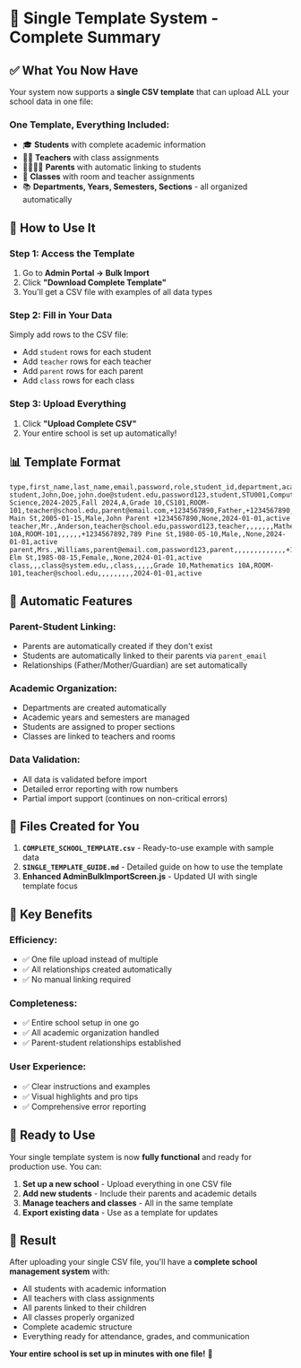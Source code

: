# 🎯 Single Template System - Complete Summary

## ✅ **What You Now Have**

Your system now supports a **single CSV template** that can upload ALL your school data in one file:

### **One Template, Everything Included:**
- 🎓 **Students** with complete academic information
- 👨‍🏫 **Teachers** with class assignments
- 👨‍👩‍👧‍👦 **Parents** with automatic linking to students
- 🏫 **Classes** with room and teacher assignments
- 📚 **Departments, Years, Semesters, Sections** - all organized automatically

## 🚀 **How to Use It**

### **Step 1: Access the Template**
1. Go to **Admin Portal → Bulk Import**
2. Click **"Download Complete Template"**
3. You'll get a CSV file with examples of all data types

### **Step 2: Fill in Your Data**
Simply add rows to the CSV file:
- Add `student` rows for each student
- Add `teacher` rows for each teacher
- Add `parent` rows for each parent
- Add `class` rows for each class

### **Step 3: Upload Everything**
1. Click **"Upload Complete CSV"**
2. Your entire school is set up automatically!

## 📊 **Template Format**

```csv
type,first_name,last_name,email,password,role,student_id,department,academic_year,semester,section,grade_level,class_name,room_id,teacher_email,parent_email,parent_phone,parent_relationship,phone,address,date_of_birth,gender,emergency_contact,medical_info,enrollment_date,status
student,John,Doe,john.doe@student.edu,password123,student,STU001,Computer Science,2024-2025,Fall 2024,A,Grade 10,CS101,ROOM-101,teacher@school.edu,parent@email.com,+1234567890,Father,+1234567890,123 Main St,2005-01-15,Male,John Parent +1234567890,None,2024-01-01,active
teacher,Mr.,Anderson,teacher@school.edu,password123,teacher,,,,,,,Mathematics 10A,ROOM-101,,,,,,+1234567892,789 Pine St,1980-05-10,Male,,None,2024-01-01,active
parent,Mrs.,Williams,parent@email.com,password123,parent,,,,,,,,,,,,,+1234567893,321 Elm St,1985-08-15,Female,,None,2024-01-01,active
class,,,class@system.edu,,class,,,,,Grade 10,Mathematics 10A,ROOM-101,teacher@school.edu,,,,,,,,,2024-01-01,active
```

## 🔗 **Automatic Features**

### **Parent-Student Linking:**
- Parents are automatically created if they don't exist
- Students are automatically linked to their parents via `parent_email`
- Relationships (Father/Mother/Guardian) are set automatically

### **Academic Organization:**
- Departments are created automatically
- Academic years and semesters are managed
- Students are assigned to proper sections
- Classes are linked to teachers and rooms

### **Data Validation:**
- All data is validated before import
- Detailed error reporting with row numbers
- Partial import support (continues on non-critical errors)

## 📁 **Files Created for You**

1. **`COMPLETE_SCHOOL_TEMPLATE.csv`** - Ready-to-use example with sample data
2. **`SINGLE_TEMPLATE_GUIDE.md`** - Detailed guide on how to use the template
3. **Enhanced AdminBulkImportScreen.js** - Updated UI with single template focus

## 🎯 **Key Benefits**

### **Efficiency:**
- ✅ One file upload instead of multiple
- ✅ All relationships created automatically
- ✅ No manual linking required

### **Completeness:**
- ✅ Entire school setup in one go
- ✅ All academic organization handled
- ✅ Parent-student relationships established

### **User Experience:**
- ✅ Clear instructions and examples
- ✅ Visual highlights and pro tips
- ✅ Comprehensive error reporting

## 🚀 **Ready to Use**

Your single template system is now **fully functional** and ready for production use. You can:

1. **Set up a new school** - Upload everything in one CSV file
2. **Add new students** - Include their parents and academic details
3. **Manage teachers and classes** - All in the same template
4. **Export existing data** - Use as a template for updates

## 🎉 **Result**

After uploading your single CSV file, you'll have a **complete school management system** with:
- All students with academic information
- All teachers with class assignments
- All parents linked to their children
- All classes properly organized
- Complete academic structure
- Everything ready for attendance, grades, and communication

**Your entire school is set up in minutes with one file!** 🚀
